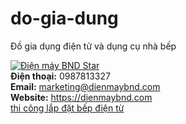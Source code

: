 # do-gia-dung
Đồ gia dụng điện tử và dụng cụ nhà bếp

<a href="https://dienmaybnd.com" title="Điện máy BND Star" alt="Điện máy BND Star"><img src="https://dienmaybnd.com/wp-content/uploads/2024/02/logo-bnd-star-01.png" title="Điện máy BND Star" alt="Điện máy BND Star" /></a><br />
**Điện thoại:** 0987813327<br />
**Email:** marketing@dienmaybnd.com<br />
**Website:** https://dienmaybnd.com<br />
<a href="https://dienmaybnd.com/thi-cong-lap-dat-bep-dien-tu" title="thi công lắp đặt bếp điện từ" alt="thi công lắp đặt bếp điện từ" rel="">thi công lắp đặt bếp điện từ</a>


